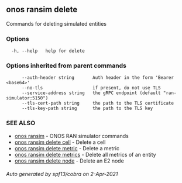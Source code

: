 ## onos ransim delete

Commands for deleting simulated entities

### Options

```
  -h, --help   help for delete
```

### Options inherited from parent commands

```
      --auth-header string       Auth header in the form 'Bearer <base64>'
      --no-tls                   if present, do not use TLS
      --service-address string   the gRPC endpoint (default "ran-simulator:5150")
      --tls-cert-path string     the path to the TLS certificate
      --tls-key-path string      the path to the TLS key
```

### SEE ALSO

* [onos ransim](onos_ransim.md)	 - ONOS RAN simulator commands
* [onos ransim delete cell](onos_ransim_delete_cell.md)	 - Delete a cell
* [onos ransim delete metric](onos_ransim_delete_metric.md)	 - Delete a metric
* [onos ransim delete metrics](onos_ransim_delete_metrics.md)	 - Delete all metrics of an entity
* [onos ransim delete node](onos_ransim_delete_node.md)	 - Delete an E2 node

###### Auto generated by spf13/cobra on 2-Apr-2021

